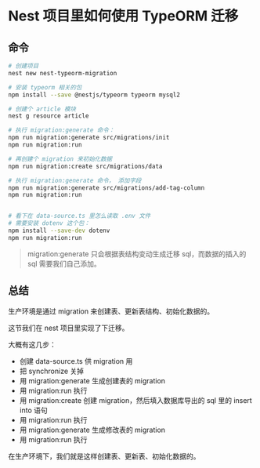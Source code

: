 # Nest 项目里如何使用 TypeORM 迁移


## 命令
```bash
# 创建项目
nest new nest-typeorm-migration

# 安装 typeorm 相关的包
npm install --save @nestjs/typeorm typeorm mysql2

# 创建个 article 模块
nest g resource article

# 执行 migration:generate 命令：
npm run migration:generate src/migrations/init
npm run migration:run

# 再创建个 migration 来初始化数据
npm run migration:create src/migrations/data

# 执行 migration:generate 命令， 添加字段
npm run migration:generate src/migrations/add-tag-column
npm run migration:run


# 看下在 data-source.ts 里怎么读取 .env 文件
# 需要安装 dotenv 这个包：
npm install --save-dev dotenv
npm run migration:run
```

> migration:generate 只会根据表结构变动生成迁移 sql，而数据的插入的 sql 需要我们自己添加。




## 总结
生产环境是通过 migration 来创建表、更新表结构、初始化数据的。

这节我们在 nest 项目里实现了下迁移。

大概有这几步：
- 创建 data-source.ts 供 migration 用
- 把 synchronize 关掉
- 用 migration:generate 生成创建表的 migration
- 用 migration:run 执行
- 用 migration:create 创建 migration，然后填入数据库导出的 sql 里的 insert into 语句
- 用 migration:run 执行
- 用 migration:generate 生成修改表的 migration
- 用 migration:run 执行

在生产环境下，我们就是这样创建表、更新表、初始化数据的。
